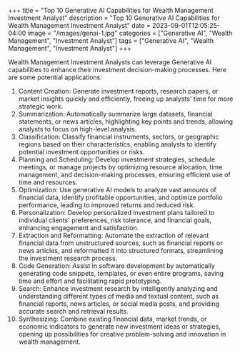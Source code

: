 +++
title = "Top 10 Generative AI Capabilities for Wealth Management Investment Analyst"
description = "Top 10 Generative AI Capabilities for Wealth Management Investment Analyst"
date = 2023-09-01T12:05:25-04:00
image = "/images/genai-1.jpg"
categories = ["Generative AI", "Wealth Management", "Investment Analyst"]
tags = ["Generative AI", "Wealth Management", "Investment Analyst"]
+++

Wealth Management Investment Analysts can leverage Generative AI capabilities to enhance their investment decision-making processes. Here are some potential applications:

1. Content Creation: Generate investment reports, research papers, or market insights quickly and efficiently, freeing up analysts' time for more strategic work.
2. Summarization: Automatically summarize large datasets, financial statements, or news articles, highlighting key points and trends, allowing analysts to focus on high-level analysis.
3. Classification: Classify financial instruments, sectors, or geographic regions based on their characteristics, enabling analysts to identify potential investment opportunities or risks.
4. Planning and Scheduling: Develop investment strategies, schedule meetings, or manage projects by optimizing resource allocation, time management, and decision-making processes, ensuring efficient use of time and resources.
5. Optimization: Use generative AI models to analyze vast amounts of financial data, identify profitable opportunities, and optimize portfolio performance, leading to improved returns and reduced risk.
6. Personalization: Develop personalized investment plans tailored to individual clients' preferences, risk tolerance, and financial goals, enhancing engagement and satisfaction.
7. Extraction and Reformatting: Automate the extraction of relevant financial data from unstructured sources, such as financial reports or news articles, and reformatted it into structured formats, streamlining the investment research process.
8. Code Generation: Assist in software development by automatically generating code snippets, templates, or even entire programs, saving time and effort and facilitating rapid prototyping.
9. Search: Enhance investment research by intelligently analyzing and understanding different types of media and textual content, such as financial reports, news articles, or social media posts, and providing accurate search and retrieval results.
10. Synthesizing: Combine existing financial data, market trends, or economic indicators to generate new investment ideas or strategies, opening up possibilities for creative problem-solving and innovation in wealth management.